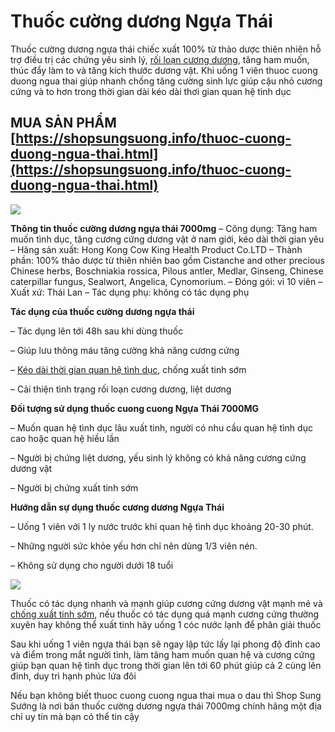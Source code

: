 # Thuốc cường dương Ngựa Thái

Thuốc cường dương ngựa thái chiếc xuất 100% từ thảo dược thiên nhiên hỗ trợ điều trị các chứng yêu sinh lý, [rối loạn cương dương](https://shopsungsuong.info/), tăng ham muốn, thúc đẩy làm to và tăng kích thước dương vật. Khi uống 1 viên thuoc cuong duong ngua thai giúp nhanh chống tăng cường sinh lực giúp cậu nhỏ cương cứng và to hơn trong thời gian dài kéo dài thơi gian quan hệ tình dục

## MUA SẢN PHẨM [https://shopsungsuong.info/thuoc-cuong-duong-ngua-thai.html](https://shopsungsuong.info/thuoc-cuong-duong-ngua-thai.html)

<img src="https://shopsungsuong.info/wp-content/uploads/2019/02/ngua-thai.jpg">

**Thông tin thuốc cường dương ngựa thái 7000mg**
– Công dụng: Tăng ham muốn tình dục, tăng cương cứng dương vật ở nam giới, kéo dài thời gian yêu
– Hãng sản xuất: Hong Kong Cow King Health Product Co.LTD
– Thành phần: 100% thảo dược từ thiên nhiên bao gồm Cistanche and other precious Chinese herbs, Boschniakia rossica, Pilous antler, Medlar, Ginseng, Chinese caterpillar fungus, Sealwort, Angelica, Cynomorium.
– Đóng gói: vỉ 10 viên
– Xuất xứ: Thái Lan
– Tác dụng phụ: không có tác dụng phụ

**Tác dụng của thuốc cường dương ngựa thái**

– Tác dụng lên tới 48h sau khi dùng thuốc

– Giúp lưu thông máu tăng cường khả năng cương cứng

– [Kéo dài thời gian quan hệ tình dục](https://shopsungsuong.info/), chống xuất tinh sớm

– Cải thiện tình trạng rối loạn cương dương, liệt dương

**Đối tượng sử dụng thuốc cuong cuong Ngựa Thái 7000MG**

– Muốn quan hệ tình dục lâu xuất tinh, người có nhu cầu quan hệ tình dục cao hoặc quan hệ hiều lần

– Người bị chứng liệt dương, yếu sinh lý không có khả năng cương cứng dương vật

– Người bị chứng xuất tinh sớm

**Hướng dẫn sự dụng thuốc cương dương Ngựa Thái**

– Uống 1 viên với 1 ly nước trước khi quan hệ tình dục khoảng 20-30 phút.

– Những người sức khỏe yếu hơn chỉ nên dùng 1/3 viên nén.

– Không sử dụng cho người dưới 18 tuổi

<img src="https://shopsungsuong.info/wp-content/uploads/2019/02/thuoc-cuong-duong-ngua-thai-3.jpg">

Thuốc có tác dụng nhanh và mạnh giúp cương cứng dương vật mạnh mẻ và [chống xuất tinh sớm](https://shopsungsuong.info/), nếu thuốc có tác dụng quá mạnh cương cứng thường xuyên hay không thể xuất tinh hãy uống 1 cóc nước lạnh để phân giải thuốc

Sau khi uống 1 viên ngựa thái bạn sẽ ngay lập tức lấy lại phong độ đỉnh cao và điểm trong mắt người tình, làm tăng ham muốn quan hệ và cương cứng giúp bạn quan hệ tình dục trong thời gian lên tới 60 phút giúp cả 2 cùng lên đỉnh, duy trì hạnh phúc lứa đôi

Nếu bạn không biết thuoc cuong cuong ngua thai mua o dau thì Shop Sung Sướng là nơi bán thuốc cường dương ngựa thái 7000mg chính hãng một địa chỉ uy tín mà bạn có thể tin cậy




